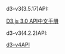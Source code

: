 d3-v3(3.5.17)API:

[D3.js 3.0 API中文手册](https://github.com/d3/d3/wiki/API--%E4%B8%AD%E6%96%87%E6%89%8B%E5%86%8C)

d3-v3(4.2.2)API:

[d3-v4API](https://github.com/tianxuzhang/d3.v4-API-Translation/blob/master/README.md)
